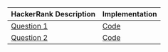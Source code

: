 | HackerRank Description | Implementation |
| --- | --- |
| [Question 1](https://www.hackerrank.com/challenges/merge-two-sorted-linked-lists/problem) | [Code](https://github.com/Toygarr/data-structures/blob/main/HackerRank/mergeLists.c) |
| [Question 2]() | [Code]() |
